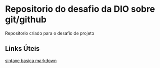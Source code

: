 # Repositorio do desafio da DIO sobre git/github
Repositorio criado para o desafio de projeto

## Links Úteis
[sintaxe basica markdown](https://www.markdownguide.org/)
